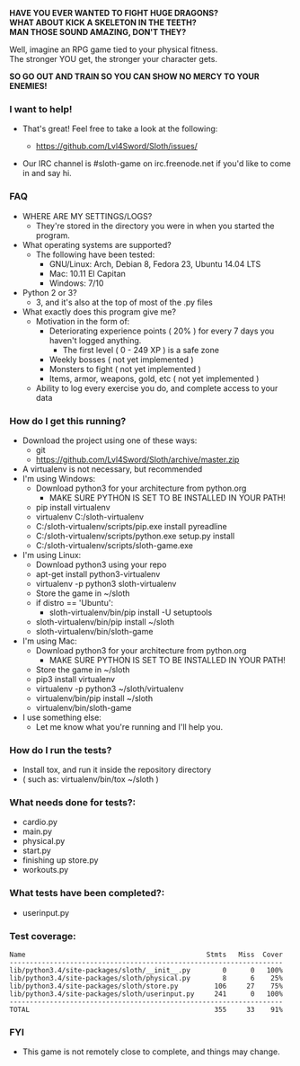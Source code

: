 **HAVE YOU EVER WANTED TO FIGHT HUGE DRAGONS?**  
**WHAT ABOUT KICK A SKELETON IN THE TEETH?**  
**MAN THOSE SOUND AMAZING, DON'T THEY?**  
  
Well, imagine an RPG game tied to your physical fitness.  
The stronger YOU get, the stronger your character gets.  
  
**SO GO OUT AND TRAIN SO YOU CAN SHOW NO MERCY TO YOUR ENEMIES!**  
  
### I want to help!
- That's great! Feel free to take a look at the following:  
    - https://github.com/Lvl4Sword/Sloth/issues/ 

- Our IRC channel is #sloth-game on irc.freenode.net if you'd like to come in and say hi.
  
### FAQ  
- WHERE ARE MY SETTINGS/LOGS?
    - They're stored in the directory you were in when you started the program.  
- What operating systems are supported?  
    - The following have been tested:  
        - GNU/Linux: Arch, Debian 8, Fedora 23, Ubuntu 14.04 LTS  
        - Mac: 10.11 El Capitan  
        - Windows: 7/10  
- Python 2 or 3?  
    - 3, and it's also at the top of most of the .py files  
- What exactly does this program give me?  
    - Motivation in the form of:  
        - Deteriorating experience points ( 20% ) for every 7 days you haven't logged anything.
            - The first level ( 0 - 249 XP ) is a safe zone  
        - Weekly bosses ( not yet implemented )  
        - Monsters to fight ( not yet implemented )  
        - Items, armor, weapons, gold, etc ( not yet implemented )  
    - Ability to log every exercise you do, and complete access to your data  
  
### How do I get this running?  
- Download the project using one of these ways:  
    - git  
    - https://github.com/Lvl4Sword/Sloth/archive/master.zip
- A virtualenv is not necessary, but recommended  
- I'm using Windows:  
    - Download python3 for your architecture from python.org  
        - MAKE SURE PYTHON IS SET TO BE INSTALLED IN YOUR PATH!  
    - pip install virtualenv  
    - virtualenv C:/sloth-virtualenv  
    - C:/sloth-virtualenv/scripts/pip.exe install pyreadline  
    - C:/sloth-virtualenv/scripts/python.exe setup.py install  
    - C:/sloth-virtualenv/scripts/sloth-game.exe  
- I'm using Linux:  
    - Download python3 using your repo  
    - apt-get install python3-virtualenv  
    - virtualenv -p python3 sloth-virtualenv  
    - Store the game in ~/sloth  
    - if distro == 'Ubuntu':    
        - sloth-virtualenv/bin/pip install -U setuptools  
    - sloth-virtualenv/bin/pip install ~/sloth  
    - sloth-virtualenv/bin/sloth-game  
- I'm using Mac:  
    - Download python3 for your architecture from python.org  
        - MAKE SURE PYTHON IS SET TO BE INSTALLED IN YOUR PATH!  
    - Store the game in ~/sloth  
    - pip3 install virtualenv  
    - virtualenv -p python3 ~/sloth/virtualenv  
    - virtualenv/bin/pip install ~/sloth  
    - virtualenv/bin/sloth-game  
- I use something else:  
    - Let me know what you're running and I'll help you.   
  
### How do I run the tests?  
- Install tox, and run it inside the repository directory
- ( such as: virtualenv/bin/tox ~/sloth )

### What needs done for tests?:  
- cardio.py  
- main.py  
- physical.py  
- start.py  
- finishing up store.py  
- workouts.py  

### What tests have been completed?:  
- userinput.py  

### Test coverage:  

```
Name                                             Stmts   Miss  Cover  
--------------------------------------------------------------------  
lib/python3.4/site-packages/sloth/__init__.py        0      0   100%  
lib/python3.4/site-packages/sloth/physical.py        8      6    25%  
lib/python3.4/site-packages/sloth/store.py         106     27    75%  
lib/python3.4/site-packages/sloth/userinput.py     241      0   100%  
--------------------------------------------------------------------  
TOTAL                                              355     33    91%  
```

### FYI  
- This game is not remotely close to complete, and things may change.  
